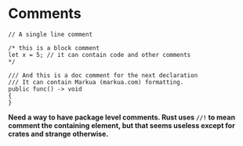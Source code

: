 # Comments

	// A single line comment

	/* this is a block comment
	let x = 5; // it can contain code and other comments
	*/

	/// And this is a doc comment for the next declaration
	/// It can contain Markua (markua.com) formatting.
	public func() -> void
	{
	}

**Need a way to have package level comments.  Rust uses `//!` to mean comment the containing element, but that seems useless except for crates and strange otherwise.**
